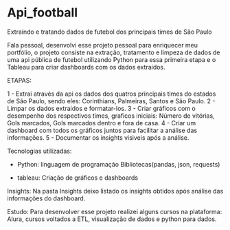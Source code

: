 # Api_football
Extraindo e tratando dados de futebol dos principais times de São Paulo

Fala pessoal, desenvolvi esse projeto pessoal para enriquecer meu portfólio, o projeto consiste na extração, tratamento e limpeza de dados de uma api pública de futebol
utilizando Python para essa primeira etapa e o Tableau para criar dashboards com os dados extraidos.

ETAPAS:

  1 - Extrai através da api os dados dos quatros principais times do estados de São Paulo, sendo eles: Corinthians, Palmeiras, Santos e São Paulo.
  2 - Limpar os dados extraidos e formatar-los.
  3 - Criar gráficos com o desempenho dos respectivos times, graficos iniciais: Número de vitórias, Gols marcados, Gols marcados dentro e fora de casa.
  4 - Criar um dashboard com todos os gráficos juntos para facilitar a análise das informações.
  5 - Documentar os insights visiveis após a análise.

Tecnologias utilizadas:

- Python: linguagem de programação
    Bibliotecas(pandas, json, requests)
    
- tableau: Criação de gráficos e dashboards


Insights:
  Na pasta Insights deixo listado os insights obtidos após análise das informações do dashboard.

Estudo: 
  Para desenvolver esse projeto realizei alguns cursos na plataforma: Alura, cursos voltados a ETL, visualização de dados e python para dados.
